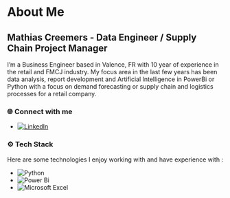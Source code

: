 # About Me

## Mathias Creemers - Data Engineer / Supply Chain Project Manager

I’m a Business Engineer based in Valence, FR with 10 year of experience in the retail and FMCJ industry. My focus area in the last few years has been data analysis, report development and Artificial Intelligence in PowerBi or Python with a focus on demand forecasting or supply chain and logistics processes for a retail company.

### 🌐 Connect with me

- [![LinkedIn](https://img.shields.io/badge/LinkedIn-0077B5?style=for-the-badge&logo=linkedin&logoColor=white)](https://linkedin.com/in/mcreemers)

### ⚙️ Tech Stack

Here are some technologies I enjoy working with and have experience with :

- ![Python](https://img.shields.io/badge/-Python-05122A?style=flat&logo=Python)
- ![Power Bi](https://img.shields.io/badge/power_bi-F2C811?style=for-the-badge&logo=powerbi&logoColor=black)
- ![Microsoft Excel](https://img.shields.io/badge/Microsoft_Excel-217346?style=for-the-badge&logo=microsoft-excel&logoColor=white)


<!--
**MCRE-BE/MCRE-BE** is a ✨ _special_ ✨ repository because its `README.md` (this file) appears on your GitHub profile.

Here are some ideas to get you started:

- 🔭 I’m currently working on ...
- 🌱 I’m currently learning ...
- 👯 I’m looking to collaborate on ...
- 🤔 I’m looking for help with ...
- 💬 Ask me about ...
- 📫 How to reach me: ...
- 😄 Pronouns: ...
- ⚡ Fun fact: ...

Inspiration 
https://python.plainenglish.io/dynamic-github-profile-readme-with-python-github-actions-and-jinja2-part-one-5958c57e5c45
https://github.com/durgeshsamariya/awesome-github-profile-readme-templates/blob/master/templates/0xabdulkhalid.md
-->
